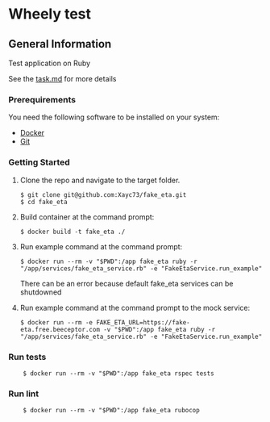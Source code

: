 # Wheely test

## General Information
Test application on Ruby

See the [task.md](./task.md) for more details

### Prerequirements
You need the following software to be installed on your system:
- [Docker](https://docs.docker.com/get-docker/)
- [Git](https://gitlab.com/help/topics/git/index.md)

### Getting Started

1.  Clone the repo and navigate to the target folder.

        $ git clone git@github.com:Xayc73/fake_eta.git
        $ cd fake_eta
    
2.  Build container at the command prompt:

        $ docker build -t fake_eta ./
    
3.  Run example command at the command prompt:

        $ docker run --rm -v "$PWD":/app fake_eta ruby -r "/app/services/fake_eta_service.rb" -e "FakeEtaService.run_example"

    There can be an error because default fake_eta services can be shutdowned
    
4.  Run example command at the command prompt to the mock service:

        $ docker run --rm -e FAKE_ETA_URL=https://fake-eta.free.beeceptor.com -v "$PWD":/app fake_eta ruby -r "/app/services/fake_eta_service.rb" -e "FakeEtaService.run_example"

### Run tests

        $ docker run --rm -v "$PWD":/app fake_eta rspec tests

### Run lint

        $ docker run --rm -v "$PWD":/app fake_eta rubocop